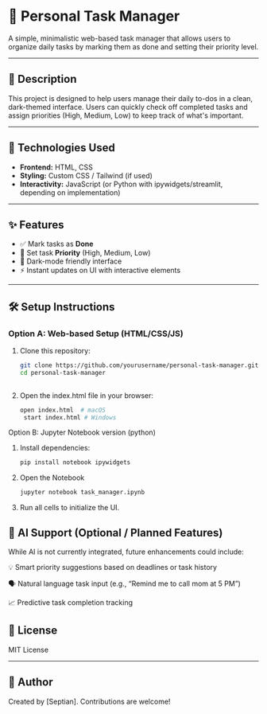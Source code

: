 # 📝 Personal Task Manager

A simple, minimalistic web-based task manager that allows users to organize daily tasks by marking them as done and setting their priority level.

---

## 📖 Description

This project is designed to help users manage their daily to-dos in a clean, dark-themed interface. Users can quickly check off completed tasks and assign priorities (High, Medium, Low) to keep track of what's important.

---

## 🚀 Technologies Used

- **Frontend:** HTML, CSS
- **Styling:** Custom CSS / Tailwind (if used)
- **Interactivity:** JavaScript (or Python with ipywidgets/streamlit, depending on implementation)

---

## ✨ Features

- ✅ Mark tasks as **Done**
- 🔺 Set task **Priority** (High, Medium, Low)
- 🌙 Dark-mode friendly interface
- ⚡ Instant updates on UI with interactive elements

---

## 🛠 Setup Instructions

### Option A: Web-based Setup (HTML/CSS/JS)

1. Clone this repository:
   ```bash
   git clone https://github.com/yourusername/personal-task-manager.git
   cd personal-task-manager
  
2. Open the index.html file in your browser:
   ```bash
   open index.html  # macOS
    start index.html # Windows
Option B: Jupyter Notebook version (python)

1. Install dependencies:
   ```bash
   pip install notebook ipywidgets
2. Open the Notebook
   ```bash
   jupyter notebook task_manager.ipynb
3. Run all cells to initialize the UI.

## 🤖 AI Support (Optional / Planned Features)
While AI is not currently integrated, future enhancements could include:

💡 Smart priority suggestions based on deadlines or task history

🗣 Natural language task input (e.g., “Remind me to call mom at 5 PM”)

📈 Predictive task completion tracking

## 📄 License
MIT License


---

## 👤 Author
Created by [Septian]. Contributions are welcome!




